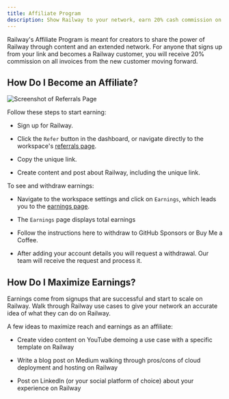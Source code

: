 ```yaml
---
title: Affiliate Program
description: Show Railway to your network, earn 20% cash commission on referral revenue.
---
```


Railway's Affiliate Program is meant for creators to share the power of Railway through content and an extended network. For anyone that signs up from your link and becomes a Railway customer, you will receive 20% commission on all invoices from the new customer moving forward.

## How Do I Become an Affiliate?

<Image src="https://res.cloudinary.com/railway/image/upload/v1631917786/docs/referrals_cash_ashj73.png"
alt="Screenshot of Referrals Page"
layout="responsive"
width={1141} height={604} quality={80} />

Follow these steps to start earning:

- Sign up for Railway.

- Click the `Refer` button in the dashboard, or navigate directly to the workspace's <a href="https://railway.com/account/referrals" target="_blank">referrals page</a>.

- Copy the unique link.

- Create content and post about Railway, including the unique link.

To see and withdraw earnings:

- Navigate to the workspace settings and click on `Earnings`, which leads you to the <a href="https://railway.com/account/earnings" target="_blank">earnings page</a>.

- The `Earnings` page displays total earnings

- Follow the instructions here to withdraw to GitHub Sponsors or Buy Me a Coffee. 

- After adding your account details you will request a withdrawal. Our team will receive the request and process it.

## How Do I Maximize Earnings?

Earnings come from signups that are successful and start to scale on Railway. Walk through Railway use cases to give your network an accurate idea of what they can do on Railway.

A few ideas to maximize reach and earnings as an affiliate:

- Create video content on YouTube demoing a use case with a specific template on Railway

- Write a blog post on Medium walking through pros/cons of cloud deployment and hosting on Railway

- Post on LinkedIn (or your social platform of choice) about your experience on Railway
